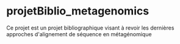 # projetBiblio_metagenomics
Ce projet est un projet bibliographique visant à revoir les dernières approches d'alignement de séquence en métagénomique 
